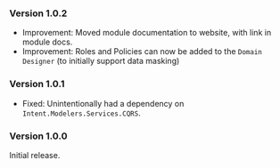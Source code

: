 ### Version 1.0.2

- Improvement: Moved module documentation to website, with link in module docs.
- Improvement: Roles and Policies can now be added to the `Domain Designer` (to initially support data masking)

### Version 1.0.1

- Fixed: Unintentionally had a dependency on `Intent.Modelers.Services.CQRS`.

### Version 1.0.0

Initial release.